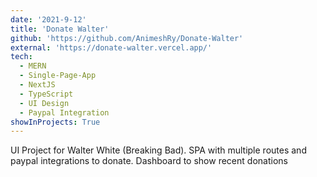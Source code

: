 ```yaml
---
date: '2021-9-12'
title: 'Donate Walter'
github: 'https://github.com/AnimeshRy/Donate-Walter'
external: 'https://donate-walter.vercel.app/'
tech:
  - MERN
  - Single-Page-App
  - NextJS
  - TypeScript
  - UI Design
  - Paypal Integration
showInProjects: True
---
```


UI Project for Walter White (Breaking Bad). SPA with multiple routes and paypal integrations to donate.
Dashboard to show recent donations
